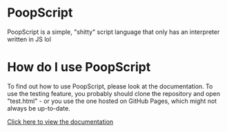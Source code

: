 # PoopScript
PoopScript is a simple, "shitty" script language that only has an interpreter written in JS lol

# How do I use PoopScript
To find out how to use PoopScript, please look at the documentation. To use the testing feature, you probably should clone the repository and open "test.html" - or you use the one hosted on GitHub Pages, which might not always be up-to-date.

[Click here to view the documentation](https://goldenretriveryt.github.io/PoopScript/)